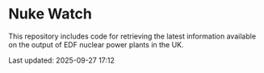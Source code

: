 # Nuke Watch

This repository includes code for retrieving the latest information available on the output of EDF nuclear power plants in the UK.

Last updated: 2025-09-27 17:12